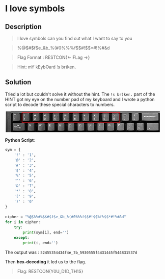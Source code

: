 # I love symbols


## Description
> I love symbols can you find out what I want to say to you

> %@$%%#%$$#$f$e_&b_%(#0%%%f$$#!$$%f%$$*#!%#&d

> Flag Format : RESTCON{<- FLag ->}

> Hint: mY kEybOard !s br)ken.

## Solution
Tried a lot but couldn't solve it without the hint. The `!s br)ken.` part of the HINT got my eye on the number pad of my keyboard and I wrote a python script
to decode these special characters to numbers.

![keyboard num pad](keyboard.png)

**Python Script**:

```python
sym = { 
	'!' : '1',
	'@' : '2', 
	'#' : '3', 
	'$' : '4', 
	'%' : '5', 
	'^' : '6', 
	'&' : '7', 
	'*' : '8', 
	'(' : '9', 
	')' : '0' 
}

cipher = "%@$%%#%$$#$f$e_&b_%(#0%%%f$$#!$$%f%$$*#!%#&d"
for i in cipher:
	try: 
		print(sym[i], end='') 
	except: 
		print(i, end='')
```
The output was : `52455354434f4e_7b_5930555f4431445f544831537d`

Then **hex-decoding** it led us to the flag.

> Flag: RESTCON{Y0U_D1D_TH1S}
